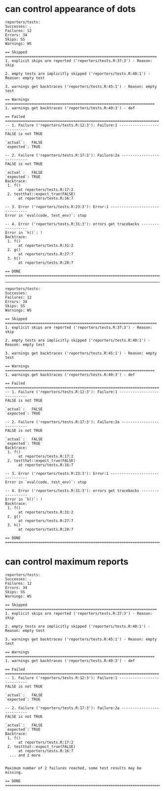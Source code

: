 # can control appearance of dots

    reporters/tests: 
    Successes: .
    Failures: 12
    Errors: 34
    Skips: SS
    Warnings: WS
    
    == Skipped =====================================================================
    1. explicit skips are reported ('reporters/tests.R:37:3') - Reason: skip
    
    2. empty tests are implicitly skipped ('reporters/tests.R:40:1') - Reason: empty test
    
    3. warnings get backtraces ('reporters/tests.R:45:1') - Reason: empty test
    
    == Warnings ====================================================================
    1. warnings get backtraces ('reporters/tests.R:49:3') - def
    
    == Failed ======================================================================
    -- 1. Failure ('reporters/tests.R:12:3'): Failure:1 ----------------------------
    FALSE is not TRUE
    
    `actual`:   FALSE
    `expected`: TRUE 
    
    -- 2. Failure ('reporters/tests.R:17:3'): Failure:2a ---------------------------
    FALSE is not TRUE
    
    `actual`:   FALSE
    `expected`: TRUE 
    Backtrace:
     1. f()
          at reporters/tests.R:17:2
     2. testthat::expect_true(FALSE)
          at reporters/tests.R:16:7
    
    -- 3. Error ('reporters/tests.R:23:3'): Error:1 --------------------------------
    Error in `eval(code, test_env)`: stop
    
    -- 4. Error ('reporters/tests.R:31:3'): errors get tracebacks ------------------
    Error in `h()`: !
    Backtrace:
     1. f()
          at reporters/tests.R:31:2
     2. g()
          at reporters/tests.R:27:7
     3. h()
          at reporters/tests.R:28:7
    
    == DONE ========================================================================

---

    reporters/tests: 
    Successes: 
    Failures: 12
    Errors: 34
    Skips: SS
    Warnings: WS
    
    == Skipped =====================================================================
    1. explicit skips are reported ('reporters/tests.R:37:3') - Reason: skip
    
    2. empty tests are implicitly skipped ('reporters/tests.R:40:1') - Reason: empty test
    
    3. warnings get backtraces ('reporters/tests.R:45:1') - Reason: empty test
    
    == Warnings ====================================================================
    1. warnings get backtraces ('reporters/tests.R:49:3') - def
    
    == Failed ======================================================================
    -- 1. Failure ('reporters/tests.R:12:3'): Failure:1 ----------------------------
    FALSE is not TRUE
    
    `actual`:   FALSE
    `expected`: TRUE 
    
    -- 2. Failure ('reporters/tests.R:17:3'): Failure:2a ---------------------------
    FALSE is not TRUE
    
    `actual`:   FALSE
    `expected`: TRUE 
    Backtrace:
     1. f()
          at reporters/tests.R:17:2
     2. testthat::expect_true(FALSE)
          at reporters/tests.R:16:7
    
    -- 3. Error ('reporters/tests.R:23:3'): Error:1 --------------------------------
    Error in `eval(code, test_env)`: stop
    
    -- 4. Error ('reporters/tests.R:31:3'): errors get tracebacks ------------------
    Error in `h()`: !
    Backtrace:
     1. f()
          at reporters/tests.R:31:2
     2. g()
          at reporters/tests.R:27:7
     3. h()
          at reporters/tests.R:28:7
    
    == DONE ========================================================================

# can control maximum reports

    reporters/tests: 
    Successes: .
    Failures: 12
    Errors: 34
    Skips: SS
    Warnings: WS
    
    == Skipped =====================================================================
    1. explicit skips are reported ('reporters/tests.R:37:3') - Reason: skip
    
    2. empty tests are implicitly skipped ('reporters/tests.R:40:1') - Reason: empty test
    
    3. warnings get backtraces ('reporters/tests.R:45:1') - Reason: empty test
    
    == Warnings ====================================================================
    1. warnings get backtraces ('reporters/tests.R:49:3') - def
    
    == Failed ======================================================================
    -- 1. Failure ('reporters/tests.R:12:3'): Failure:1 ----------------------------
    FALSE is not TRUE
    
    `actual`:   FALSE
    `expected`: TRUE 
    
    -- 2. Failure ('reporters/tests.R:17:3'): Failure:2a ---------------------------
    FALSE is not TRUE
    
    `actual`:   FALSE
    `expected`: TRUE 
    Backtrace:
     1. f()
          at reporters/tests.R:17:2
     2. testthat::expect_true(FALSE)
          at reporters/tests.R:16:7
      ... and 2 more
    
    
    Maximum number of 2 failures reached, some test results may be missing.
    
    == DONE ========================================================================

